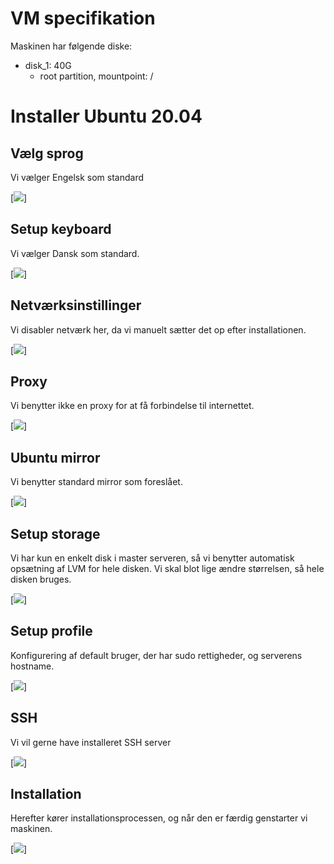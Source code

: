 # VM specifikation
Maskinen har følgende diske:
- disk_1: 40G
  - root partition, mountpoint: /

# Installer Ubuntu 20.04

## Vælg sprog
Vi vælger Engelsk som standard

[![](../../video/gif/language.gif)]

## Setup keyboard
Vi vælger Dansk som standard.

[![](../../video/gif/keyboard.gif)]

## Netværksinstillinger
Vi disabler netværk her, da vi manuelt sætter det op efter installationen.

[![](../../video/gif/network.gif)]

## Proxy
Vi benytter ikke en proxy for at få forbindelse til internettet.

[![](../../video/gif/proxy.gif)]

## Ubuntu mirror
Vi benytter standard mirror som foreslået.

[![](../../video/gif/mirror.gif)]

## Setup storage
Vi har kun en enkelt disk i master serveren, så vi benytter automatisk opsætning af LVM for hele disken.
Vi skal blot lige ændre størrelsen, så hele disken bruges.

[![](../../video/gif/disk_master.gif)]

## Setup profile
Konfigurering af default bruger, der har sudo rettigheder, og serverens hostname.

[![](../../video/gif/profile_master.gif)]

## SSH
Vi vil gerne have installeret SSH server

[![](../../video/gif/ssh.gif)]

## Installation
Herefter kører installationsprocessen, og når den er færdig genstarter vi maskinen.

[![](../../video/gif/install_complete.gif)]